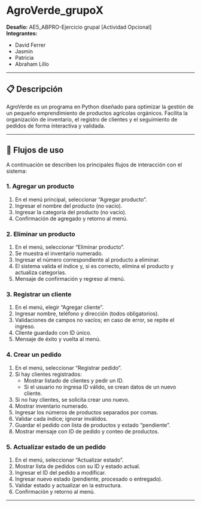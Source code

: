 # AgroVerde_grupoX

**Desafío:** AE5_ABPRO-Ejercicio grupal [Actividad Opcional]  
**Integrantes:** 
- David Ferrer
-  Jasmin 
- Patricia  
-  Abraham Lillo

---

## 📋 Descripción

AgroVerde es un programa en Python diseñado para optimizar la gestión de un pequeño emprendimiento de productos agrícolas orgánicos. Facilita la organización de inventario, el registro de clientes y el seguimiento de pedidos de forma interactiva y validada.

---
## 🚦 Flujos de uso

A continuación se describen los principales flujos de interacción con el sistema:

### 1. Agregar un producto
1. En el menú principal, seleccionar “Agregar producto”.  
2. Ingresar el nombre del producto (no vacío).  
3. Ingresar la categoría del producto (no vacío).  
4. Confirmación de agregado y retorno al menú.

### 2. Eliminar un producto
1. En el menú, seleccionar “Eliminar producto”.  
2. Se muestra el inventario numerado.  
3. Ingresar el número correspondiente al producto a eliminar.  
4. El sistema valida el índice y, si es correcto, elimina el producto y actualiza categorías.  
5. Mensaje de confirmación y regreso al menú.

### 3. Registrar un cliente
1. En el menú, elegir “Agregar cliente”.  
2. Ingresar nombre, teléfono y dirección (todos obligatorios).  
3. Validaciones de campos no vacíos; en caso de error, se repite el ingreso.  
4. Cliente guardado con ID único.  
5. Mensaje de éxito y vuelta al menú.

### 4. Crear un pedido
1. En el menú, seleccionar “Registrar pedido”.  
2. Si hay clientes registrados:  
   - Mostrar listado de clientes y pedir un ID.  
   - Si el usuario no ingresa ID válido, se crean datos de un nuevo cliente.  
3. Si no hay clientes, se solicita crear uno nuevo.  
4. Mostrar inventario numerado.  
5. Ingresar los números de productos separados por comas.  
6. Validar cada índice; ignorar inválidos.  
7. Guardar el pedido con lista de productos y estado “pendiente”.  
8. Mostrar mensaje con ID de pedido y conteo de productos.

### 5. Actualizar estado de un pedido
1. En el menú, seleccionar “Actualizar estado”.  
2. Mostrar lista de pedidos con su ID y estado actual.  
3. Ingresar el ID del pedido a modificar.  
4. Ingresar nuevo estado (pendiente, procesado o entregado).  
5. Validar estado y actualizar en la estructura.  
6. Confirmación y retorno al menú.

---